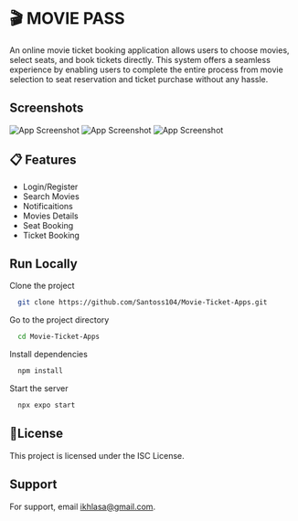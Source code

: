 
# 🎬 MOVIE PASS

An online movie ticket booking application allows users to choose movies, select seats, and book tickets directly. This system offers a seamless experience by enabling users to complete the entire process from movie selection to seat reservation and ticket purchase without any hassle.







## Screenshots

![App Screenshot](FE/assets/screenshot/1.jpg) ![App Screenshot](FE/assets/screenshot/2.jpg) ![App Screenshot](FE/assets/screenshot/3.jpg)



## 📋 Features

- Login/Register
- Search Movies
- Notificaitions
- Movies Details
- Seat Booking
- Ticket Booking


## Run Locally

Clone the project

```bash
  git clone https://github.com/Santoss104/Movie-Ticket-Apps.git
```

Go to the project directory

```bash
  cd Movie-Ticket-Apps
```

Install dependencies

```bash
  npm install
```

Start the server

```bash
  npx expo start
```


## 📝License

This project is licensed under the ISC License.


## Support

For support, email ikhlasa@gmail.com.

